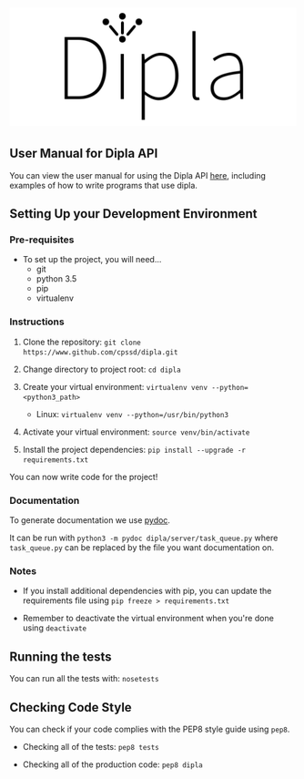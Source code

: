 <h1 align="center">
	<img src="docs/logo.bmp" alt="Dipla Logo" />
</h1>

## User Manual for Dipla API

You can view the user manual for using the Dipla API [here](docs/user_facing_manual.md), including examples of how to write programs that use dipla.

## Setting Up your Development Environment

### Pre-requisites

* To set up the project, you will need...
    * git
    * python 3.5
    * pip
    * virtualenv

### Instructions

1. Clone the repository: `git clone https://www.github.com/cpssd/dipla.git`

2. Change directory to project root: `cd dipla`

3. Create your virtual environment: `virtualenv venv --python=<python3_path>`
    * Linux: `virtualenv venv --python=/usr/bin/python3`

4. Activate your virtual environment: `source venv/bin/activate`

5. Install the project dependencies: `pip install --upgrade -r requirements.txt`

You can now write code for the project!

### Documentation

To generate documentation we use [pydoc](https://docs.python.org/3.2/library/pydoc.html).

It can be run with `python3 -m pydoc dipla/server/task_queue.py` where `task_queue.py` can be replaced by the file you want documentation on.

### Notes

* If you install additional dependencies with pip, you can update the requirements file using `pip freeze > requirements.txt`

* Remember to deactivate the virtual environment when you're done using `deactivate`

## Running the tests

You can run all the tests with: `nosetests`

## Checking Code Style

You can check if your code complies with the PEP8 style guide using `pep8`.

* Checking all of the tests: `pep8 tests`

* Checking all of the production code: `pep8 dipla`

